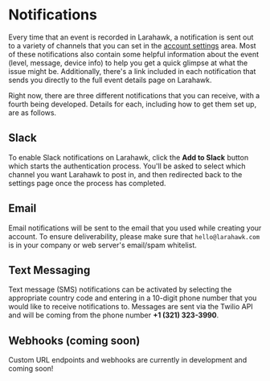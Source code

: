 # Notifications
Every time that an event is recorded in Larahawk, a notification is sent out to a variety of channels that you can set in the [account settings](https://app.larahawk.com/settings) area. Most of these notifications also contain some helpful information about the event (level, message, device info) to help you get a quick glimpse at what the issue might be. Additionally, there's a link included in each notification that sends you directly to the full event details page on Larahawk.

Right now, there are three different notifications that you can receive, with a fourth being developed. Details for each, including how to get them set up, are as follows.

## Slack
To enable Slack notifications on Larahawk, click the **Add to Slack** button which starts the authentication process. You'll be asked to select which channel you want Larahawk to post in, and then redirected back to the settings page once the process has completed.

## Email
Email notifications will be sent to the email that you used while creating your account. To ensure deliverability, please make sure that `hello@larahawk.com` is in your company or web server's email/spam whitelist.

## Text Messaging
Text message (SMS) notifications can be activated by selecting the appropriate country code and entering in a 10-digit phone number that you would like to receive notifications to. Messages are sent via the Twilio API and will be coming from the phone number **+1 (321) 323-3990**.

## Webhooks (coming soon)
Custom URL endpoints and webhooks are currently in development and coming soon!